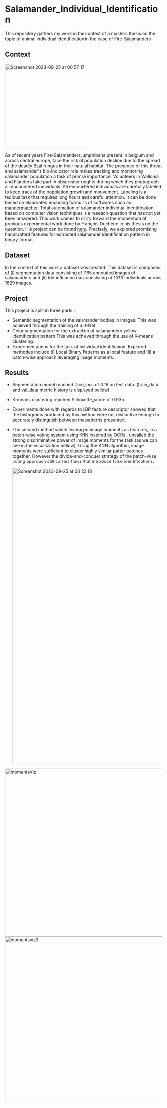 # Salamander_Individual_Identification
This repository gathers my work in the context of a masters thesis on the topic of animal individual identification in the case of Fire-Salamanders


## Context 
 <img width="271" alt="Screenshot 2023-09-25 at 00 57 17" src="https://github.com/SarraLKSC/Salamander_Individual_Identification/assets/44327683/0f1906cc-8bd2-4799-a62a-cd3f2c011aac">
 


As of recent years Fire-Salamanders, amphibans present in belgium and across central europe, face the risk of population decline due to the spread of the deadly Bsal fungus in their natural habitat. The presence of this threat and salamander's bio-indicator role makes tracking and monitoring salamander population a task of primse importance. Volunteers in Wallonia and Flanders take part in observation nights during which they photograph all encountered individuals. All encountered individuals are carefully labeled to keep track of the popolation growth and mouvement. Labeling is a tedious task that requires long hours and careful attention. It can be done based on elaborated encoding formulas of softwares such as [mandermatcher](https://jeroenspeybroeck.shinyapps.io/mandermatcher/). Total automation of salamander individual identification based on computer vision techniques is a reseach question that has not yet been answered. This work comes to carry forward the momentum of previous experimental work done by François Duchène in his thesis on the question. His project can be found [here](https://github.com/FrancoisDuchene/salamandres-identification). Precisely, we explored promising handcrafted features for extracted salamander identification pattern in binary format. 

## Dataset 
In the context of this work a dataset was created. This dataset is composed of (i) segmentation data consisting of 1165 annotated images of salamanders and (ii) identification data consisting of 1073 individuals across 1629 images.

## Project 
This project is split in three parts : 
  * Semantic segmentation of the salamander bodies in images. This was achieved through the training of a U-Net.
  * Color segmentation for the extraction of salamanders yellow identification pattern.This was achieved through the use of K-means clustering.
  * Experimentations for the task of individual identificaion. Explored methodes include (i) Local Binary Patterns as a local feature and (ii) a patch-wise approach leveraging image moments.

## Results 

  * Segmentation model reached Dice_loss of 0.19 on test data. (train_data and val_data metric history is displayed bellow)
  * K-means clustering reached Silhouette_score of 0.935.
  * Experiments done with regards to LBP feature descriptor showed that the histograms produced by this method were not distinctive enough to accurately distinguish between the patterns presented.
  * The second method which leveraged image moments as features, in a patch-wise voting system using KNN  [inspired by OCRs ](https://docs.opencv.org/3.4/d8/d4b/tutorial_py_knn_opencv.html) , unvailed the strong discriminative power of image moments for the task (as we can see in the visualization bellow). Using the KNN algorithm, image moments were sufficient to cluster highly similar patter patches together. However the divide-and-conquer strategy of the patch-wise voting approach still carries flaws that introduce false identifications.

    <img width="953" alt="Screenshot 2023-09-25 at 00 20 18" src="https://github.com/SarraLKSC/Salamander_Individual_Identification/assets/44327683/a1ee0a18-b3d8-4ba3-90af-449e2a90cb4a">
    
   <img width="540" alt="momentsViz" src="https://github.com/SarraLKSC/Salamander_Individual_Identification/assets/44327683/8c857ae6-8734-42dc-aa9a-35ea6a44821b">

   <img width="535" alt="momentsviz2" src="https://github.com/SarraLKSC/Salamander_Individual_Identification/assets/44327683/3a980b68-a119-4465-a613-65ba39707da8">
